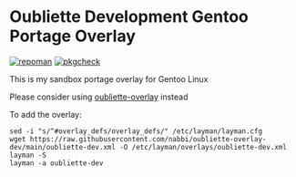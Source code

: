 # Oubliette Development Gentoo Portage Overlay 
[![repoman](https://github.com/nabbi/oubliette-overlay-dev/actions/workflows/repoman.yml/badge.svg)](https://github.com/nabbi/oubliette-overlay-dev/actions/workflows/repoman.yml)
[![pkgcheck](https://github.com/nabbi/oubliette-overlay-dev/actions/workflows/pkgcheck.yml/badge.svg)](https://github.com/nabbi/oubliette-overlay-dev/actions/workflows/pkgcheck.yml)

This is my sandbox portage overlay for Gentoo Linux

Please consider using [oubliette-overlay](https://github.com/nabbi/oubliette-overlay) instead


To add the overlay:
```
sed -i "s/^#overlay_defs/overlay_defs/" /etc/layman/layman.cfg
wget https://raw.githubusercontent.com/nabbi/oubliette-overlay-dev/main/oubliette-dev.xml -O /etc/layman/overlays/oubliette-dev.xml
layman -S
layman -a oubliette-dev
```
